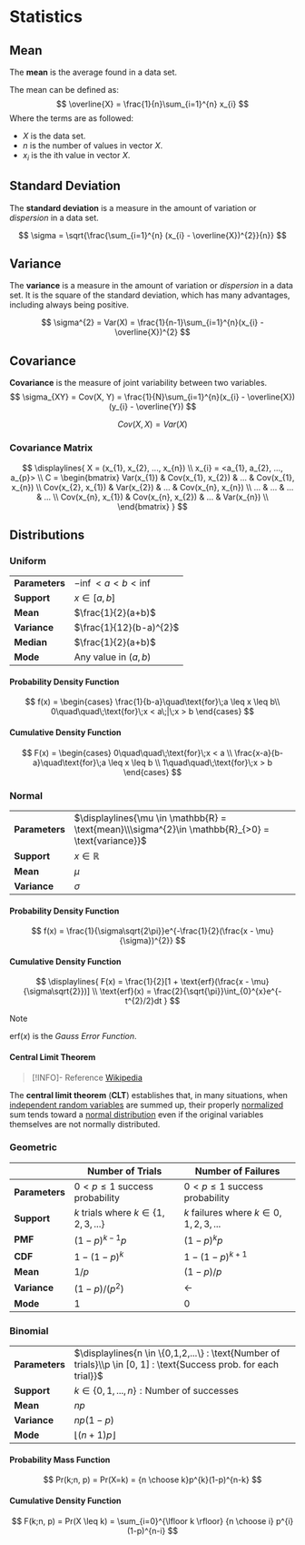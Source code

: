 # Statistics
## Mean
The **mean** is the average found in a data set.

The mean can be defined as:
$$
\overline{X} = \frac{1}{n}\sum_{i=1}^{n} x_{i}
$$
Where the terms are as followed:
  * $X$ is the data set.
  * $n$ is the number of values in vector $X$.
  * $x_{i}$ is the ith value in vector $X$.

## Standard Deviation
The **standard deviation** is a measure in the amount of variation or *dispersion* in a data set.

$$
\sigma = \sqrt{\frac{\sum_{i=1}^{n} (x_{i} - \overline{X})^{2}}{n}}
$$

## Variance
The **variance** is a measure in the amount of variation or *dispersion* in a data set. It is the square of the standard deviation, which has many advantages, including always being positive.

$$
\sigma^{2} = Var(X) = \frac{1}{n-1}\sum_{i=1}^{n}(x_{i} - \overline{X})^{2}
$$

## Covariance
**Covariance** is the measure of joint variability between two variables.
$$
\sigma_{XY} = Cov(X, Y) = \frac{1}{N}\sum_{i=1}^{n}(x_{i} - \overline{X})(y_{i} - \overline{Y})
$$

$$
Cov(X, X) = Var(X)
$$

### Covariance Matrix
$$
\displaylines{
X = (x_{1}, x_{2}, ..., x_{n})
\\
x_{i} = <a_{1}, a_{2}, ..., a_{p}>
\\
C = \begin{bmatrix}
Var(x_{1}) & Cov(x_{1}, x_{2}) & ... & Cov(x_{1}, x_{n}) \\
Cov(x_{2}, x_{1}) & Var(x_{2}) & ... & Cov(x_{n}, x_{n}) \\
... & ... & ... & ... \\
Cov(x_{n}, x_{1}) & Cov(x_{n}, x_{2}) & ... & Var(x_{n}) \\
\end{bmatrix}
}
$$

## Distributions
### Uniform
|                |                         |
| -------------- | ----------------------- |
| **Parameters** | $-\inf < a < b < \inf$  |
| **Support**    | $x \in [a, b]$          |
| **Mean**       | $\frac{1}{2}(a+b)$      |
| **Variance**   | $\frac{1}{12}(b-a)^{2}$ |
| **Median**     | $\frac{1}{2}(a+b)$      |
| **Mode**       | Any value in $(a,b)$    |

#### Probability Density Function
$$
f(x) = \begin{cases}
\frac{1}{b-a}\quad\text{for}\;a \leq x \leq b\\
0\quad\quad\;\text{for}\;x < a\;|\;x > b
\end{cases}
$$

#### Cumulative Density Function
$$
F(x) = \begin{cases}
0\quad\quad\;\text{for}\;x < a \\
\frac{x-a}{b-a}\quad\text{for}\;a \leq x \leq b \\
1\quad\quad\;\text{for}\;x > b
\end{cases}
$$

### Normal

|                |                                                                                                    |
| -------------- | -------------------------------------------------------------------------------------------------- |
| **Parameters** | $\displaylines{\mu \in \mathbb{R} = \text{mean}\\\sigma^{2}\in \mathbb{R}_{>0} = \text{variance}}$ |
| **Support**    | $x \in \mathbb{R}$                                                                                 |
| **Mean**       | $\mu$                                                                                              |
| **Variance**   | $\sigma$                                                                                           |

#### Probability Density Function
$$
f(x) = \frac{1}{\sigma\sqrt{2\pi}}e^{-\frac{1}{2}(\frac{x - \mu}{\sigma})^{2}}
$$

#### Cumulative Density Function
$$
\displaylines{
F(x) = \frac{1}{2}[1 + \text{erf}(\frac{x - \mu}{\sigma\sqrt{2}})]
\\
\text{erf}(x) = \frac{2}{\sqrt{\pi}}\int_{0}^{x}e^{-t^{2}/2}dt
}
$$

> [!NOTE]
> $\text{erf}(x)$ is the *Gauss Error Function*.

#### Central Limit Theorem
> [!INFO]- Reference
> [Wikipedia](https://en.wikipedia.org/wiki/Central_limit_theorem)

The **central limit theorem** (**CLT**) establishes that, in many situations, when [independent random variables](https://en.wikipedia.org/wiki/Statistical_independence "Statistical independence") are summed up, their properly [normalized](https://en.wikipedia.org/wiki/Normalization_(statistics) "Normalization (statistics)") sum tends toward a [normal distribution](https://en.wikipedia.org/wiki/Normal_distribution "Normal distribution") even if the original variables themselves are not normally distributed.

### Geometric
|                | Number of Trials                         | Number of Failures                       |
| -------------- | ---------------------------------------- | ---------------------------------------- |
| **Parameters** | $0 < p \leq 1$ success probability       | $0 < p \leq 1$ success probability       |
| **Support**    | $k$ trials where $k \in \{1, 2, 3,...\}$ | $k$ failures where $k \in {0,1,2,3,...}$ |
| **PMF**        | $(1-p)^{k-1}p$                           | $(1-p)^{k}p$                             |
| **CDF**        | $1-(1-p)^{k}$                            | $1-(1-p)^{k+1}$                          |
| **Mean**       | $1/p$                                    | $(1-p)/p$                                |
| **Variance**   | $(1-p)/(p^{2})$                          | <-                                       |
| **Mode**       | 1                                        | 0                                        |

### Binomial
|                |                                                                                                                    |
| -------------- | ------------------------------------------------------------------------------------------------------------------ |
| **Parameters** | $\displaylines{n \in \{0,1,2,...\} : \text{Number of trials}\\p \in [0, 1] : \text{Success prob. for each trial}}$ |
| **Support**    | $k \in \{0,1,...,n\} : \text{Number of successes}$                                                                 |
| **Mean**       | $np$                                                                                                               |
| **Variance**   | $np(1-p)$                                                                                                          |
| **Mode**               | $\lfloor(n+1)p\rfloor$                                                                                                                   |

#### Probability Mass Function
$$
Pr(k;n, p) = Pr(X=k) = {n \choose k}p^{k}(1-p)^{n-k} 
$$

#### Cumulative Density Function
$$
F(k;n, p) = Pr(X \leq k) = \sum_{i=0}^{\lfloor k \rfloor} {n \choose i} p^{i} (1-p)^{n-i}
$$

